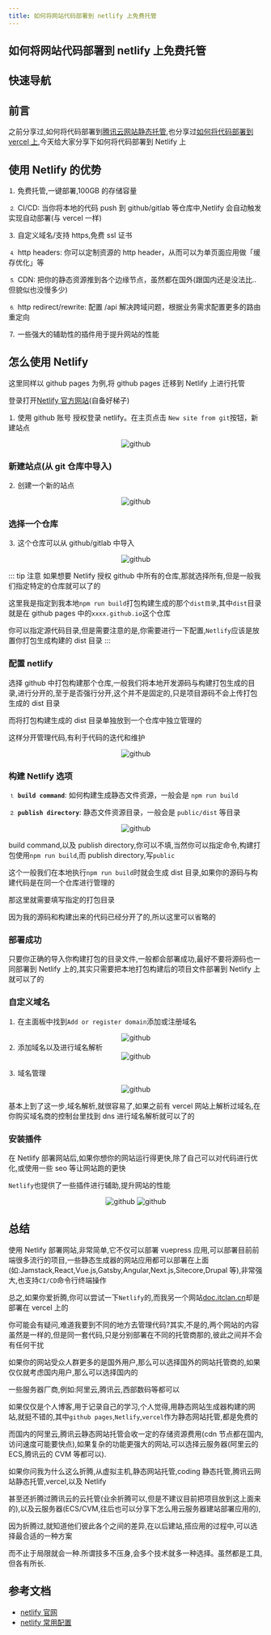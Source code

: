 ```yaml
---
title: 如何将网站代码部署到 netlify 上免费托管
---
```


## 如何将网站代码部署到 netlify 上免费托管

## 快速导航

<TOC />

## 前言

之前分享过,如何将代码部署到[腾讯云网站静态托管](/fontend/tools/tencent-cloud-website-host),也分享过[如何将代码部署到 vercel 上](/fontend/tools/vercel-hosting),今天给大家分享下如何将代码部署到 Netlify 上

## 使用 Netlify 的优势

⒈ 免费托管,一键部署,100GB 的存储容量

⒉ CI/CD: 当你将本地的代码 push 到 github/gitlab 等仓库中,Netlify 会自动触发实现自动部署(与 vercel 一样)

⒊ 自定义域名/支持 https,免费 ssl 证书

⒋ http headers: 你可以定制资源的 http header，从而可以为单页面应用做「缓存优化」等

⒌ CDN: 把你的静态资源推到各个边缘节点，虽然都在国外(跟国内还是没法比..但貌似也没慢多少)

⒍ http redirect/rewrite: 配置 /api 解决跨域问题，根据业务需求配置更多的路由重定向

⒎ 一些强大的辅助性的插件用于提升网站的性能

## 怎么使用 Netlify

这里同样以 github pages 为例,将 github pages 迁移到 Netlify 上进行托管

登录打开[Netlify 官方网站](https://netlify.com/)(自备好梯子)

⒈ 使用 github 账号 授权登录 netlify。在主页点击 `New site from git`按钮，新建站点

<div align="center">
    <img class="medium-zoom lazy"  loading="lazy"  src="https://cdn.jsdelivr.net/gh/itclanCode/blogImgAssets/netlify-hosting/1608289457385-00-auhor-Netlify.png" alt="github" />
</div>

### 新建站点(从 git 仓库中导入)

⒉ 创建一个新的站点

<div align="center">
    <img class="medium-zoom lazy"  loading="lazy"  src="https://cdn.jsdelivr.net/gh/itclanCode/blogImgAssets/netlify-hosting/1608289528892-01-Create-a-new-site-Netlify.png" alt="github" />
</div>

### 选择一个仓库

⒊ 这个仓库可以从 github/gitlab 中导入

<div align="center">
    <img class="medium-zoom lazy"  loading="lazy"  src="https://cdn.jsdelivr.net/gh/itclanCode/blogImgAssets/netlify-hosting/1608289640493-02-select-res.png" alt="github" />
</div>

::: tip 注意
如果想要 Netlify 授权 github 中所有的仓库,那就选择所有,但是一般我们指定特定的仓库就可以了的

这里我是指定到我本地`npm run build`打包构建生成的那个`dist目录`,其中`dist`目录就是在 github pages 中的`xxxx.github.io`这个仓库

你可以指定源代码目录,但是需要注意的是,你需要进行一下配置,`Netlify`应该是放置你打包生成构建的 dist 目录
:::

### 配置 netlify

选择 github 中打包构建那个仓库,一般我们将本地开发源码与构建打包生成的目录,进行分开的,至于是否强行分开,这个并不是固定的,只是项目源码不会上传打包生成的 dist 目录

而将打包构建生成的 dist 目录单独放到一个仓库中独立管理的

这样分开管理代码,有利于代码的迭代和维护

<div align="center">
    <img class="medium-zoom lazy"  loading="lazy"  src="https://cdn.jsdelivr.net/gh/itclanCode/blogImgAssets/netlify-hosting/1608289959669-03-build-res.png" alt="github" />
</div>

### 构建 Netlify 选项

⒈ **`build command`**: 如何构建生成静态文件资源，一般会是 `npm run build`

⒉ **`publish directory`**: 静态文件资源目录，一般会是 `public/dist` 等目录

<div align="center">
    <img class="medium-zoom lazy"  loading="lazy"  src="https://cdn.jsdelivr.net/gh/itclanCode/blogImgAssets/netlify-hosting/1608289959669-03-build-res.png" alt="github" />
</div>

build command,以及 publish directory,你可以不填,当然你可以指定命令,构建打包使用`npm run build`,而 publish directory,写`public`

这个一般我们在本地执行`npm run build`时就会生成 dist 目录,如果你的源码与构建代码是在同一个仓库进行管理的

那这里就需要填写指定的打包目录

因为我的源码和构建出来的代码已经分开了的,所以这里可以省略的

### 部署成功

只要你正确的导入你构建打包的目录文件,一般都会部署成功,最好不要将源码也一同部署到 Netlify 上的,其实只需要把本地打包构建后的项目文件部署到 Netlify 上就可以了的

### 自定义域名

⒈ 在主面板中找到`Add or register domain`添加或注册域名

<div align="center">
    <img class="medium-zoom lazy"  loading="lazy"  src="https://cdn.jsdelivr.net/gh/itclanCode/blogImgAssets/netlify-hosting/1608292293557-04-add-domain.png" alt="github" />
</div>
⒉ 添加域名以及进行域名解析
<div align="center">
    <img class="medium-zoom lazy"  loading="lazy"  src="https://cdn.jsdelivr.net/gh/itclanCode/blogImgAssets/netlify-hosting/1608292405271-05-add-domain.png" alt="github" />
</div>

⒊ 域名管理

<div align="center">
    <img class="medium-zoom lazy"  loading="lazy"  src="https://cdn.jsdelivr.net/gh/itclanCode/blogImgAssets/netlify-hosting/1608292513687-06-add-domain.png" alt="github" />
</div>

基本上到了这一步,域名解析,就很容易了,如果之前有 vercel 网站上解析过域名,在你购买域名商的控制台里找到 dns 进行域名解析就可以了的

### 安装插件

在 Netlify 部署网站后,如果你想你的网站运行得更快,除了自己可以对代码进行优化,或使用一些 seo 等让网站跑的更快

`Netlify`也提供了一些插件进行辅助,提升网站的性能

<div align="center">
    <img class="medium-zoom lazy"  loading="lazy"  src="https://cdn.jsdelivr.net/gh/itclanCode/blogImgAssets/netlify-hosting/1608293574209-07-plugin.png" alt="github" />
    <img class="medium-zoom lazy"  loading="lazy"  src="https://cdn.jsdelivr.net/gh/itclanCode/blogImgAssets/netlify-hosting/1608293631256-08-plugin.png" alt="github" />
</div>

## 总结

使用 Netlify 部署网站,非常简单,它不仅可以部署 vuepress 应用,可以部署目前前端很多流行的项目,一些静态生成器的网站应用都可以部署在上面(如:Jamstack,React,Vue.js,Gatsby,Angular,Next.js,Sitecore,Drupal 等),非常强大,也支持`CI/CD`命令行终端操作

总之,如果你爱折腾,你可以尝试一下`Netlify`的,而我另一个网站[doc.itclan.cn](https://doc.itclan.cn/)却是部署在 vercel 上的

你可能会有疑问,难道我要到不同的地方去管理代码?其实,不是的,两个网站的内容虽然是一样的,但是同一套代码,只是分别部署在不同的托管商那的,彼此之间并不会有任何干扰

如果你的网站受众人群更多的是国外用户,那么可以选择国外的网站托管商的,如果仅仅就考虑国内用户,那么可以选择国内的

一些服务器厂商,例如:阿里云,腾讯云,西部数码等都可以

如果仅仅是个人博客,用于记录自己的学习,个人觉得,用静态网站生成器构建的网站,就挺不错的,其中`github pages`,`Netlify`,`vercel`作为静态网站托管,都是免费的

而国内的阿里云,腾讯云静态网站托管会收一定的存储资源费用(cdn 节点都在国内,访问速度可能要快点),如果复杂的功能更强大的网站,可以选择云服务器(阿里云的 ECS,腾讯云的 CVM 等都可以).

如果你问我为什么这么折腾,从虚拟主机,静态网站托管,coding 静态托管,腾讯云网站静态托管,vercel,以及 Netlify

甚至还折腾过腾讯云的云托管(业余折腾可以,但是不建议目前把项目放到这上面来的),以及云服务器(ECS/CVM,往后也可以分享下怎么用云服务器建站部署应用的),

因为折腾过,就知道他们彼此各个之间的差异,在以后建站,搭应用的过程中,可以选择最合适的一种方案

而不止于局限就会一种.所谓技多不压身,会多个技术就多一种选择。虽然都是工具,但各有所长.

## 参考文档

- [netlify 官网](https://netlify.com/)
- [netlify 常用配置](https://docs.netlify.com/configure-builds/common-configurations/#javascript-spas)

<footer-FooterLink :isShareLink="true" :isDaShang="true" />
<footer-FeedBack />
